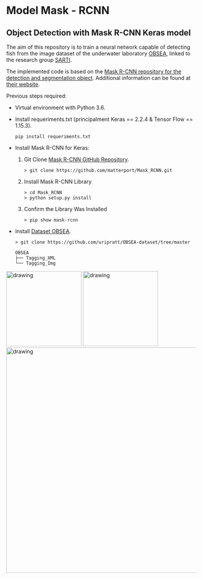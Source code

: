# Model Mask - RCNN  
## Object Detection with Mask R-CNN Keras model
  
The aim of this repository is to train a neural network capable of detecting fish from the image dataset of the underwater laboratory [OBSEA](https://www.obsea.es), linked to the research group [SARTI](https://www.sarti.webs.upc.edu/web_v2/).
  
The implemented code is based on the [Mask R-CNN repository for the detection and segmentation object](https://github.com/matterport/Mask_RCNN.git). Additional information can be found at [their website](https://machinelearningmastery.com/how-to-train-an-object-detection-model-with-keras/).

Previous steps required:  
- Virtual environment with Python 3.6.
- Install requeriments.txt (principalment Keras == 2.2.4 & Tensor Flow == 1.15.3).

	`pip install requeriments.txt`
  
- Install Mask R-CNN for Keras:
	1.  Git Clone [Mask R-CNN GitHub Repository](https://github.com/matterport/Mask_RCNN.git).
		
		``` { py }
		> git clone https://github.com/matterport/Mask_RCNN.git
		```
	3. Install Mask R-CNN Library
		
		``` { py }
		> cd Mask_RCNN
		> python setup.py install
		```
		
	4. Confirm the Library Was Installed
		``` { py }
		> pip show mask-rcnn
		```

- Install [Dataset OBSEA](https://github.com/uripratt/OBSEA-dataset/tree/master).
	``` { py }
	> git clone https://github.com/uripratt/OBSEA-dataset/tree/master
	```

	```
	OBSEA
	├── Tagging_XML
	└── Tagging_Img

	```


[<img src="https://upload.wikimedia.org/wikipedia/commons/thumb/9/97/Logo_UPC.svg/1200px-Logo_UPC.svg.png" alt="drawing" width="200"/>](https://www.upc.edu/ca)	
[<img src="https://www.sarti.webs.upc.edu/web_v2/assets/onepage/img/logo/logo-obsea-medusa.png" alt="drawing" width="200"/>](https://www.obsea.es=) 
[<img src="https://www.sarti.webs.upc.edu/web_v2/assets/onepage/img/logo/logosarti.png" alt="drawing" width="600"/>](https://www.sarti.webs.upc.edu/web_v2/)
